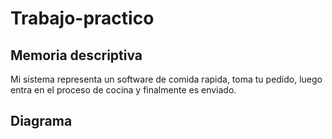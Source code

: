 # Trabajo-practico


## Memoria descriptiva

Mi sistema representa un software de comida rapida, toma tu pedido, luego entra en el proceso de cocina y finalmente es enviado.



## Diagrama
